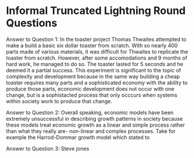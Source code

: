 # Informal Truncated Lightning Round Questions

Answer to Question 1: In the toaster project Thomas Thwaites attempted to make a build a basic six dollar toaster from scratch. With so nearly 400 parts made of various materials, it was difficult for Thwaites to replicate the toaster from scratch. However, after some accomodations and 9 months of hard work, he managed to do so. The toaster lasted for 5 seconds and he deemed it a partial success. This experiment is significant to the topic of complexity and development because in the same way building a cheap toaster requires many parts and a sophisticated economy with the ability to produce those parts, economic development does not occur with one change, but is a sophistacted process that only occcurs when systems within society work to produce that change.

Answer to Question 2: Overall speaking, economic models have been extremely unsuccessful in describing growth patterns in society because these models treat economic growth as a linear and simple process rather than what they really are- non-linear and complex processes. Take for example the Harrod-Dommar growth model which stated to 



Answer to Question 3: Steve jones 
